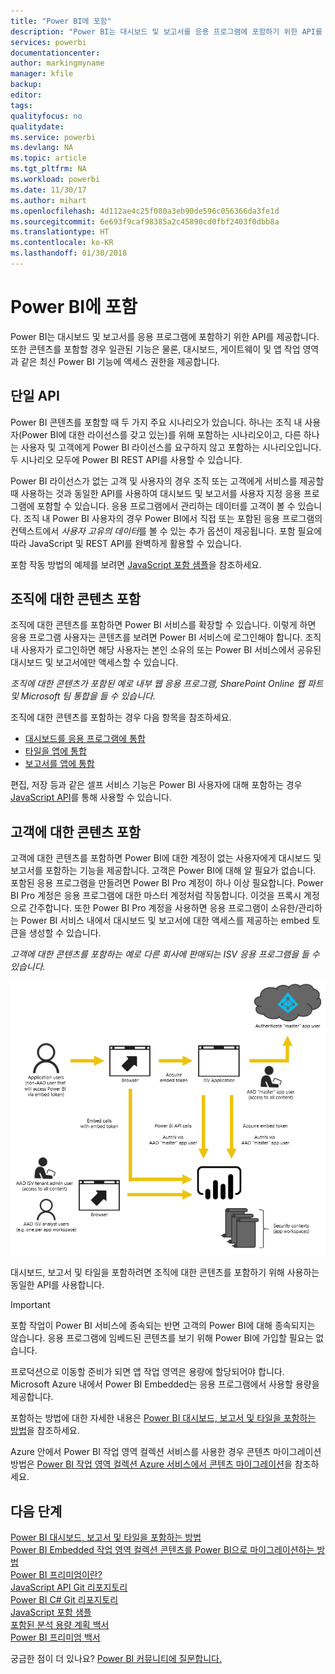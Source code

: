 ```yaml
---
title: "Power BI에 포함"
description: "Power BI는 대시보드 및 보고서를 응용 프로그램에 포함하기 위한 API를 제공합니다."
services: powerbi
documentationcenter: 
author: markingmyname
manager: kfile
backup: 
editor: 
tags: 
qualityfocus: no
qualitydate: 
ms.service: powerbi
ms.devlang: NA
ms.topic: article
ms.tgt_pltfrm: NA
ms.workload: powerbi
ms.date: 11/30/17
ms.author: mihart
ms.openlocfilehash: 4d112ae4c25f080a3eb90de596c056366da3fe1d
ms.sourcegitcommit: 6e693f9caf98385a2c45890cd0fbf2403f0dbb8a
ms.translationtype: HT
ms.contentlocale: ko-KR
ms.lasthandoff: 01/30/2018
---
```

# <a name="embedding-with-power-bi"></a>Power BI에 포함
Power BI는 대시보드 및 보고서를 응용 프로그램에 포함하기 위한 API를 제공합니다. 또한 콘텐츠를 포함할 경우 일관된 기능은 물론, 대시보드, 게이트웨이 및 앱 작업 영역과 같은 최신 Power BI 기능에 액세스 권한을 제공합니다.

## <a name="a-single-api"></a>단일 API
Power BI 콘텐츠를 포함할 때 두 가지 주요 시나리오가 있습니다.  하나는 조직 내 사용자(Power BI에 대한 라이선스를 갖고 있는)를 위해 포함하는 시나리오이고, 다른 하나는 사용자 및 고객에게 Power BI 라이선스를 요구하지 않고 포함하는 시나리오입니다. 두 시나리오 모두에 Power BI REST API를 사용할 수 있습니다. 

Power BI 라이선스가 없는 고객 및 사용자의 경우 조직 또는 고객에게 서비스를 제공할 때 사용하는 것과 동일한 API를 사용하여 대시보드 및 보고서를 사용자 지정 응용 프로그램에 포함할 수 있습니다. 응용 프로그램에서 관리하는 데이터를 고객이 볼 수 있습니다. 조직 내 Power BI 사용자의 경우 Power BI에서 직접 또는 포함된 응용 프로그램의 컨텍스트에서 *사용자 고유의 데이터*를 볼 수 있는 추가 옵션이 제공됩니다. 포함 필요에 따라 JavaScript 및 REST API를 완벽하게 활용할 수 있습니다.

포함 작동 방법의 예제를 보려면 [JavaScript 포함 샘플](https://microsoft.github.io/PowerBI-JavaScript/demo/)을 참조하세요.

## <a name="embedding-for-your-organization"></a>조직에 대한 콘텐츠 포함
조직에 대한 콘텐츠를 포함하면 Power BI 서비스를 확장할 수 있습니다. 이렇게 하면 응용 프로그램 사용자는 콘텐츠를 보려면 Power BI 서비스에 로그인해야 합니다. 조직 내 사용자가 로그인하면 해당 사용자는 본인 소유의 또는 Power BI 서비스에서 공유된 대시보드 및 보고서에만 액세스할 수 있습니다. 

*조직에 대한 콘텐츠가 포함된 예로 내부 웹 응용 프로그램, SharePoint Online 웹 파트 및 Microsoft 팀 통합을 들 수 있습니다.*

조직에 대한 콘텐츠를 포함하는 경우 다음 항목을 참조하세요.

* [대시보드를 응용 프로그램에 통합](integrate-dashboard.md)
* [타일을 앱에 통합](integrate-tile.md)
* [보고서를 앱에 통합](integrate-report.md)

편집, 저장 등과 같은 셀프 서비스 기능은 Power BI 사용자에 대해 포함하는 경우 [JavaScript API](https://github.com/Microsoft/PowerBI-JavaScript)를 통해 사용할 수 있습니다.

## <a name="embedding-for-your-customers"></a>고객에 대한 콘텐츠 포함
고객에 대한 콘텐츠를 포함하면 Power BI에 대한 계정이 없는 사용자에게 대시보드 및 보고서를 포함하는 기능을 제공합니다. 고객은 Power BI에 대해 알 필요가 없습니다. 포함된 응용 프로그램을 만들려면 Power BI Pro 계정이 하나 이상 필요합니다. Power BI Pro 계정은 응용 프로그램에 대한 마스터 계정처럼 작동합니다. 이것을 프록시 계정으로 간주합니다. 또한 Power BI Pro 계정을 사용하면 응용 프로그램이 소유한/관리하는 Power BI 서비스 내에서 대시보드 및 보고서에 대한 액세스를 제공하는 embed 토큰을 생성할 수 있습니다. 

*고객에 대한 콘텐츠를 포함하는 예로 다른 회사에 판매되는 ISV 응용 프로그램을 들 수 있습니다.*

![고객에 대한 콘텐츠를 포함하는 워크플로 포함](media/embedding/powerbi-embed-flow.png)

대시보드, 보고서 및 타일을 포함하려면 조직에 대한 콘텐츠를 포함하기 위해 사용하는 동일한 API를 사용합니다.

> [!IMPORTANT]
> 포함 작업이 Power BI 서비스에 종속되는 반면 고객의 Power BI에 대해 종속되지는 않습니다. 응용 프로그램에 임베드된 콘텐츠를 보기 위해 Power BI에 가입할 필요는 없습니다.
> 
> 

프로덕션으로 이동할 준비가 되면 앱 작업 영역은 용량에 할당되어야 합니다. Microsoft Azure 내에서 Power BI Embedded는 응용 프로그램에서 사용할 용량을 제공합니다.

포함하는 방법에 대한 자세한 내용은 [Power BI 대시보드, 보고서 및 타일을 포함하는 방법](embedding-content.md)을 참조하세요.

Azure 안에서 Power BI 작업 영역 컬렉션 서비스를 사용한 경우 콘텐츠 마이그레이션 방법은 [Power BI 작업 영역 컬렉션 Azure 서비스에서 콘텐츠 마이그레이션](migrate-from-powerbi-embedded.md)을 참조하세요.

## <a name="next-steps"></a>다음 단계
[Power BI 대시보드, 보고서 및 타일을 포함하는 방법](embedding-content.md)  
[Power BI Embedded 작업 영역 컬렉션 콘텐츠를 Power BI으로 마이그레이션하는 방법](migrate-from-powerbi-embedded.md)  
[Power BI 프리미엄이란?](../service-premium.md)  
[JavaScript API Git 리포지토리](https://github.com/Microsoft/PowerBI-JavaScript)  
[Power BI C# Git 리포지토리](https://github.com/Microsoft/PowerBI-CSharp)  
[JavaScript 포함 샘플](https://microsoft.github.io/PowerBI-JavaScript/demo/)  
[포함된 분석 용량 계획 백서](https://aka.ms/pbiewhitepaper)  
[Power BI 프리미엄 백서](https://aka.ms/pbipremiumwhitepaper)  

궁금한 점이 더 있나요? [Power BI 커뮤니티에 질문합니다.](http://community.powerbi.com/)

